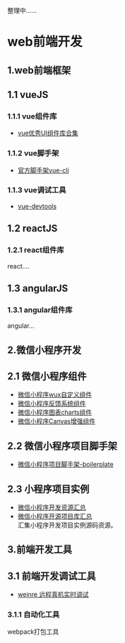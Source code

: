 整理中......

web前端开发
============

1.web前端框架
--------------

## 1.1 vueJS

### 1.1.1 vue组件库
* [vue优秀UI组件库合集](https://github.com/cywcd/book/blob/master/vue-UI.md)

### 1.1.2 vue脚手架
* [官方脚手架vue-cli](https://github.com/vuejs/vue-cli)

### 1.1.3 vue调试工具
* [vue-devtools](https://github.com/vuejs/vue-devtools)

## 1.2 reactJS

### 1.2.1 react组件库
react....

## 1.3 angularJS

### 1.3.1 angular组件库
angular...

2.微信小程序开发
------------------

## 2.1 微信小程序组件
* [微信小程序wux自定义组件](https://github.com/skyvow/wux)  
* [微信小程序反馈系统组件](https://github.com/hotapp8/hotapp-fedback) 
* [微信小程序图表charts组件](https://github.com/xiaolin3303/wx-charts)  
* [微信小程序Canvas增强组件](https://github.com/guyoung/WeZRender)  

## 2.2 微信小程序项目脚手架
* [微信小程序项目脚手架-boilerplate](https://github.com/cantonjs/wxapp-boilerplate)   

## 2.3 小程序项目实例
* [微信小程序开发资源汇总](https://github.com/justjavac/awesome-wechat-weapp)   
* [微信小程序开源项目库汇总](https://github.com/opendigg/awesome-github-wechat-weapp)  
汇集小程序开发项目实例源码资源。  


3.前端开发工具
----------------

## 3.1 前端开发调试工具
* [weinre 远程真机实时调试](http://www.webzsky.com/?p=908)

### 3.1.1 自动化工具

webpack打包工具

 

